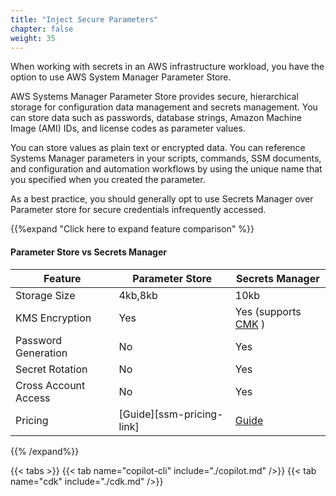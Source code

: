 ```yaml
---
title: "Inject Secure Parameters"
chapter: false
weight: 35
---
```



When working with secrets in an AWS infrastructure workload, you have the option to use AWS System Manager Parameter Store.  

AWS Systems Manager Parameter Store provides secure, hierarchical storage for configuration data management and secrets management. You can store data such as passwords, database strings, Amazon Machine Image (AMI) IDs, and license codes as parameter values. 

You can store values as plain text or encrypted data. You can reference Systems Manager parameters in your scripts, commands, SSM documents, and configuration and automation workflows by using the unique name that you specified when you created the parameter.

As a best practice, you should generally opt to use Secrets Manager over Parameter store for secure credentials infrequently accessed.   

{{%expand "Click here to expand feature comparison" %}}
#### Parameter Store vs Secrets Manager

| Feature | Parameter Store | Secrets Manager |
| ------- | --------------- | --------------- |
| Storage Size | 4kb,8kb| 10kb |
| KMS Encryption | Yes | Yes (supports [CMK](https://docs.aws.amazon.com/kms/latest/developerguide/concepts.html#master_keys) ) |
| Password Generation | No | Yes |
| Secret Rotation | No | Yes |
| Cross Account Access | No | Yes |
| Pricing | [Guide][ssm-pricing-link] | [Guide](https://aws.amazon.com/secrets-manager/pricing/) |
 {{% /expand%}}
<br />

{{< tabs >}}
{{< tab name="copilot-cli" include="./copilot.md" />}}
{{< tab name="cdk" include="./cdk.md" />}}
